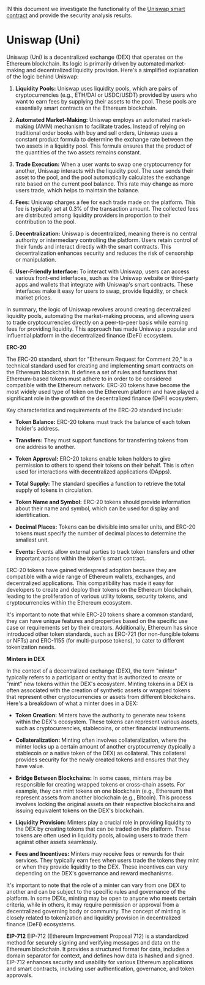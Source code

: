 IN this document we investigate the functionality of the [Uniswap smart contract](https://etherscan.io/token/0x1f9840a85d5af5bf1d1762f925bdaddc4201f984#code) and provide the security analysis results. 

# Uniswap (Uni)

Uniswap (Uni) is a decentralized exchange (DEX) that operates on the Ethereum blockchain. Its logic is primarily driven by automated market-making and decentralized liquidity provision. Here's a simplified explanation of the logic behind Uniswap:

1. **Liquidity Pools:** Uniswap uses liquidity pools, which are pairs of cryptocurrencies (e.g., ETH/DAI or USDC/USDT) provided by users who want to earn fees by supplying their assets to the pool. These pools are essentially smart contracts on the Ethereum blockchain.

2. **Automated Market-Making:** Uniswap employs an automated market-making (AMM) mechanism to facilitate trades. Instead of relying on traditional order books with buy and sell orders, Uniswap uses a constant product formula to determine the exchange rate between the two assets in a liquidity pool. This formula ensures that the product of the quantities of the two assets remains constant.

3. **Trade Execution:** When a user wants to swap one cryptocurrency for another, Uniswap interacts with the liquidity pool. The user sends their asset to the pool, and the pool automatically calculates the exchange rate based on the current pool balance. This rate may change as more users trade, which helps to maintain the balance.

4. **Fees:** Uniswap charges a fee for each trade made on the platform. This fee is typically set at 0.3% of the transaction amount. The collected fees are distributed among liquidity providers in proportion to their contribution to the pool.

5. **Decentralization:** Uniswap is decentralized, meaning there is no central authority or intermediary controlling the platform. Users retain control of their funds and interact directly with the smart contracts. This decentralization enhances security and reduces the risk of censorship or manipulation.

6. **User-Friendly Interface:** To interact with Uniswap, users can access various front-end interfaces, such as the Uniswap website or third-party apps and wallets that integrate with Uniswap's smart contracts. These interfaces make it easy for users to swap, provide liquidity, or check market prices.

In summary, the logic of Uniswap revolves around creating decentralized liquidity pools, automating the market-making process, and allowing users to trade cryptocurrencies directly on a peer-to-peer basis while earning fees for providing liquidity. This approach has made Uniswap a popular and influential platform in the decentralized finance (DeFi) ecosystem.

**ERC-20**

The ERC-20 standard, short for "Ethereum Request for Comment 20," is a technical standard used for creating and implementing smart contracts on the Ethereum blockchain. It defines a set of rules and functions that Ethereum-based tokens must adhere to in order to be considered compatible with the Ethereum network. ERC-20 tokens have become the most widely used type of token on the Ethereum platform and have played a significant role in the growth of the decentralized finance (DeFi) ecosystem.

Key characteristics and requirements of the ERC-20 standard include:

- **Token Balance:** ERC-20 tokens must track the balance of each token holder's address.

- **Transfers:** They must support functions for transferring tokens from one address to another.

- **Token Approval:** ERC-20 tokens enable token holders to give permission to others to spend their tokens on their behalf. This is often used for interactions with decentralized applications (DApps).

- **Total Supply:** The standard specifies a function to retrieve the total supply of tokens in circulation.

- **Token Name and Symbol:** ERC-20 tokens should provide information about their name and symbol, which can be used for display and identification.

- **Decimal Places:** Tokens can be divisible into smaller units, and ERC-20 tokens must specify the number of decimal places to determine the smallest unit.

- **Events:** Events allow external parties to track token transfers and other important actions within the token's smart contract.

ERC-20 tokens have gained widespread adoption because they are compatible with a wide range of Ethereum wallets, exchanges, and decentralized applications. This compatibility has made it easy for developers to create and deploy their tokens on the Ethereum blockchain, leading to the proliferation of various utility tokens, security tokens, and cryptocurrencies within the Ethereum ecosystem.

It's important to note that while ERC-20 tokens share a common standard, they can have unique features and properties based on the specific use case or requirements set by their creators. Additionally, Ethereum has since introduced other token standards, such as ERC-721 (for non-fungible tokens or NFTs) and ERC-1155 (for multi-purpose tokens), to cater to different tokenization needs.

**Minters in DEX**

In the context of a decentralized exchange (DEX), the term "minter" typically refers to a participant or entity that is authorized to create or "mint" new tokens within the DEX's ecosystem. Minting tokens in a DEX is often associated with the creation of synthetic assets or wrapped tokens that represent other cryptocurrencies or assets from different blockchains. Here's a breakdown of what a minter does in a DEX:

- **Token Creation:** Minters have the authority to generate new tokens within the DEX's ecosystem. These tokens can represent various assets, such as cryptocurrencies, stablecoins, or other financial instruments.

- **Collateralization:** Minting often involves collateralization, where the minter locks up a certain amount of another cryptocurrency (typically a stablecoin or a native token of the DEX) as collateral. This collateral provides security for the newly created tokens and ensures that they have value.

- **Bridge Between Blockchains:** In some cases, minters may be responsible for creating wrapped tokens or cross-chain assets. For example, they can mint tokens on one blockchain (e.g., Ethereum) that represent assets from another blockchain (e.g., Bitcoin). This process involves locking the original assets on their respective blockchains and issuing equivalent tokens on the DEX's blockchain.

- **Liquidity Provision:** Minters play a crucial role in providing liquidity to the DEX by creating tokens that can be traded on the platform. These tokens are often used in liquidity pools, allowing users to trade them against other assets seamlessly.

- **Fees and Incentives:** Minters may receive fees or rewards for their services. They typically earn fees when users trade the tokens they mint or when they provide liquidity to the DEX. These incentives can vary depending on the DEX's governance and reward mechanisms.

It's important to note that the role of a minter can vary from one DEX to another and can be subject to the specific rules and governance of the platform. In some DEXs, minting may be open to anyone who meets certain criteria, while in others, it may require permission or approval from a decentralized governing body or community. The concept of minting is closely related to tokenization and liquidity provision in decentralized finance (DeFi) ecosystems.

**EIP-712**
EIP-712 (Ethereum Improvement Proposal 712) is a standardized method for securely signing and verifying messages and data on the Ethereum blockchain. It provides a structured format for data, includes a domain separator for context, and defines how data is hashed and signed. EIP-712 enhances security and usability for various Ethereum applications and smart contracts, including user authentication, governance, and token approvals.

